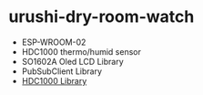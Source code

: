 # urushi-dry-room-watch

- ESP-WROOM-02
- HDC1000 thermo/humid sensor
- SO1602A Oled LCD Library
- PubSubClient Library
- [HDC1000 Library](https://github.com/hotchpotch/Arduino-HDC1000)